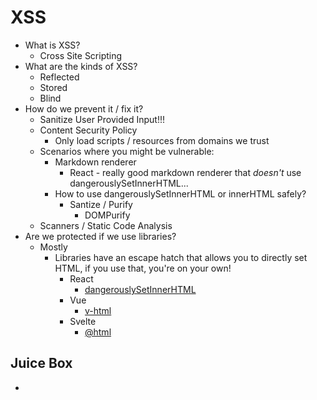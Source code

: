 # XSS

* What is XSS?
  * Cross Site Scripting
* What are the kinds of XSS?
  * Reflected
  * Stored
  * Blind
* How do we prevent it / fix it?
  * Sanitize User Provided Input!!!
  * Content Security Policy
    * Only load scripts / resources from domains we trust
  * Scenarios where you might be vulnerable:
    * Markdown renderer
      * React - really good markdown renderer that _doesn't_ use dangerouslySetInnerHTML...
    * How to use dangerouslySetInnerHTML or innerHTML safely?
      * Santize / Purify
        * DOMPurify
  * Scanners / Static Code Analysis
* Are we protected if we use libraries?
  * Mostly
    * Libraries have an escape hatch that allows you to directly set HTML, if you use that, you're on your own!
      * React
        * [dangerouslySetInnerHTML](https://react.dev/reference/react-dom/components/common#dangerously-setting-the-inner-html)
      * Vue
        * [v-html](https://vuejs.org/api/built-in-directives.html#v-html)
      * Svelte
        * [@html](https://svelte.dev/docs/special-tags#html)

## Juice Box

* 